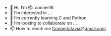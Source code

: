 - 👋 Hi, I’m @Lconner16
- 👀 I’m interested in ...
- 🌱 I’m currently learning C and Python
- 💞️ I’m looking to collaborate on ...
- 📫 How to reach me Connerlatavia@gmail.com

<!---
Lconner16/Lconner16 is a ✨ special ✨ repository because its `README.md` (this file) appears on your GitHub profile.
You can click the Preview link to take a look at your changes.
--->
